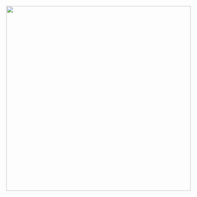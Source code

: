 <p align="center">
  <img src="https://github.com/demartini/demartini/blob/master/code.gif" width="500">
</p>


